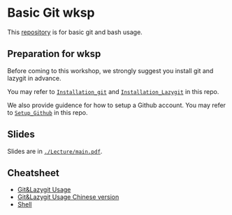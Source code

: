 # Basic Git wksp
This [repository](https://github.com/TechJI-2023/Basic_Git_wksp) is for basic git and bash usage.

## Preparation for wksp

Before coming to this workshop, we strongly suggest you install git and lazygit in advance.

You may refer to [`Installation_git`](https://github.com/TechJI-2023/Basic_Git_wksp/blob/main/Installation_git.md) and [`Installation_Lazygit`](https://github.com/TechJI-2023/Basic_Git_wksp/blob/main/Installation_Lazygit.md) in this repo.

We also provide guidence for how to setup a Github account. You may refer to [`Setup_Github`](https://github.com/TechJI-2023/Basic_Git_wksp/blob/main/Setup_Github.md) in this repo.

## Slides

Slides are in [`./Lecture/main.pdf`](https://github.com/TechJI-2023/Basic_Git_wksp/blob/main/Lecture/main.pdf).

## Cheatsheet

+ [Git&Lazygit Usage](https://github.com/TechJI-2023/Basic_Git_wksp/blob/main/cheatsheet/cheatsheet_git.pdf)
+ [Git&Lazygit Usage Chinese version](https://github.com/TechJI-2023/Basic_Git_wksp/blob/main/cheatsheet/cheatsheet_git_zh_CN.pdf)
+ [Shell](https://github.com/TechJI-2023/Basic_Git_wksp/blob/main/cheatsheet/cheatsheet_shell.pdf)

